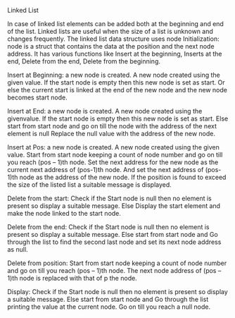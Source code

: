 Linked List

In case of linked list elements can be added both at the
beginning and end of the list. Linked lists are useful
when the size of a list is unknown and changes
frequently. The linked list data structure uses node
Initialization: node is a struct that contains the data
at the position and the next node address.
It has various functions like Insert at the beginning,
Inserts at the end, Delete from the end, Delete from the
beginning.

Insert at Beginning: a new node is created. A new node
created using the given value. If the start node is empty
then this new node is set as start. Or else the current
start is linked at the end of the new node and the new
node becomes start node.

Insert at End: a new node is created. A new node created
using the givenvalue. If the start node is empty then this
new node is set as start. Else start from start node
and go on till the node with the address of the next
element is null Replace the null value with the address
of the new node.

Insert at Pos: a new node is created. A new node created
using the given value. Start from start node keeping a
count of node number and go on till you reach (pos – 1)th
node. Set the next address for the new node as the
current next address of (pos-1)th node. And set the next
address of (pos-1)th node as the address of the new node.
If the position is found to exceed the size of the listed
list a suitable message is displayed.

Delete from the start: Check if the Start node is null
then no element is present so display a suitable message.
Else Display the start element and make the node linked
to the start node.

Delete from the end: Check if the Start node is null then
no element is present so display a suitable message.
Else start from start node and Go through the list to
find the second last node and set its next node address
as null.

Delete from position: Start from start node keeping a
count of node number and go on till you reach (pos – 1)th
node. The next node address of (pos – 1)th node is
replaced with that of p the node.

Display: Check if the Start node is null then no element
is present so display a suitable message. Else start from
start node and Go through the list printing the value at
the current node. Go on till you reach a null node.
